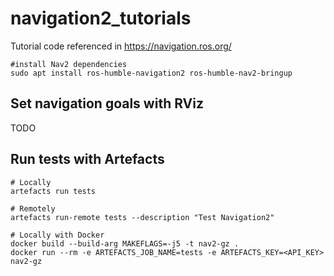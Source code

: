 # navigation2_tutorials
Tutorial code referenced in https://navigation.ros.org/

```
#install Nav2 dependencies 
sudo apt install ros-humble-navigation2 ros-humble-nav2-bringup
```

## Set navigation goals with RViz
TODO

## Run tests with Artefacts
```
# Locally
artefacts run tests

# Remotely
artefacts run-remote tests --description "Test Navigation2"

# Locally with Docker
docker build --build-arg MAKEFLAGS=-j5 -t nav2-gz .
docker run --rm -e ARTEFACTS_JOB_NAME=tests -e ARTEFACTS_KEY=<API_KEY> nav2-gz
```